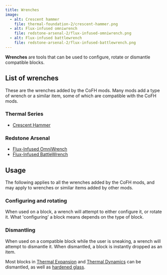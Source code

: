 ```yaml
---
title: Wrenches
image:
  - alt: Crescent hammer
    file: thermal-foundation-2/crescent-hammer.png
  - alt: Flux-infused omniwrench
    file: redstone-arsenal-2/flux-infused-omniwrench.png
  - alt: Flux-infused battlewrench
    file: redstone-arsenal-2/flux-infused-battlewrench.png
---
```


**Wrenches** are tools that can be used to configure, rotate or dismantle
compatible blocks.


List of wrenches
----------------

These are the wrenches added by the CoFH mods. Many mods add a type of wrench or
a similar item, some of which are compatible with the CoFH mods.

### Thermal Series
* [Crescent Hammer](/docs/thermal-foundation-2/crescent-hammer/)

### Redstone Arsenal
* [Flux-Infused OmniWrench](/docs/redstone-arsenal-2/flux-infused-omniwrench/)
* [Flux-Infused BattleWrench](/docs/redstone-arsenal-2/flux-infused-battlewrench/)


Usage
-----

The following applies to all the wrenches added by the CoFH mods, and may apply
to wrenches or similar items added by other mods.

### Configuring and rotating
When used on a block, a wrench will attempt to either configure it, or rotate
it. What 'configuring' a block means depends on the type of block.

### Dismantling
When used on a compatible block while the user is sneaking, a wrench will
attempt to dismantle it. When dismantled, a block is instantly dropped as an
item.

Most blocks in [Thermal Expansion](/docs/thermal-expansion-5/) and [Thermal
Dynamics](/docs/thermal-dynamics-2/) can be dismantled, as well as [hardened
glass](/docs/thermal-foundation-2/hardened-glass/).

